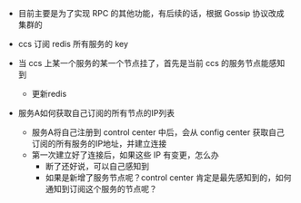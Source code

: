 - 目前主要是为了实现 RPC 的其他功能，有后续的话，根据 Gossip 协议改成集群的
- ccs 订阅 redis 所有服务的 key
- 当 ccs 上某一个服务的某一个节点挂了，首先是当前 ccs 的服务节点能感知到
  - 更新redis






- 服务A如何获取自己订阅的所有节点的IP列表
  - 服务A将自己注册到 control center 中后，会从 config center 获取自己订阅的所有服务的IP地址，并建立连接
  - 第一次建立好了连接后，如果这些 IP 有变更，怎么办
    - 断了还好说，可以自己感知到
    - 如果是新增了服务节点呢？control center 肯定是最先感知到的，如何通知到订阅这个服务的节点呢？
